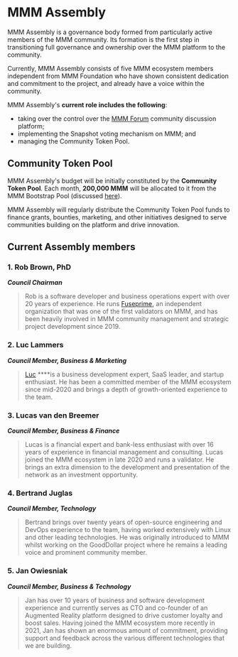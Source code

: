 # MMM Assembly

MMM Assembly is a governance body formed from particularly active members of the MMM community. Its formation is the first step in transitioning full governance and ownership over the MMM platform to the community.  

Currently, MMM Assembly consists of five MMM ecosystem members independent from MMM Foundation who have shown consistent dedication and commitment to the project, and already have a voice within the community.

MMM Assembly's **current role includes the following**: 

* taking over the control over the [MMM Forum](https://forum.mmmscan.com/) community discussion platform;
* implementing the Snapshot voting mechanism on MMM; and
* managing the Community Token Pool.

## Community Token Pool

MMM Assembly's budget will be initially constituted by the **Community Token Pool**. Each month, **200,000 MMM** will be allocated to it from the MMM Bootstrap Pool \(discussed [here](https://docs.mmmscan.com/general/fuse-token/fuse-supply-and-current-distribution)\).

MMM Assembly will regularly distribute the Community Token Pool funds to finance grants, bounties, marketing, and other initiatives designed to serve communities building on the platform and drive innovation.  

## Current Assembly members

### **1. Rob Brown, PhD** <a id="b624"></a>

_**Council Chairman**_

> Rob is a software developer and business operations expert with over 20 years of experience. He runs [Fuseprime](https://fuseprime.com/)**,** an independent organization that was one of the first validators on MMM, and has been heavily involved in MMM community management and strategic project development since 2019.

### **2. Luc Lammers** <a id="1b91"></a>

_**Council Member, Business & Marketing**_

> [Luc](https://www.luclammers.com/) ****is a business development expert, SaaS leader, and startup enthusiast. He has been a committed member of the MMM ecosystem since mid-2020 and brings a depth of growth-oriented experience to the team.

### **3. Lucas van den Breemer** <a id="2105"></a>

_**Council Member, Business & Finance**_

> Lucas is a financial expert and bank-less enthusiast with over 16 years of experience in financial management and consulting. Lucas joined the MMM ecosystem in late 2020 and runs a validator. He brings an extra dimension to the development and presentation of the network as an investment opportunity.

### **4. Bertrand Juglas** <a id="41a8"></a>

_**Council Member, Technology**_

> Bertrand brings over twenty years of open-source engineering and DevOps experience to the team, having worked extensively with Linux and other leading technologies. He was originally introduced to MMM whilst working on the GoodDollar project where he remains a leading voice and prominent community member.

### **5. Jan Owiesniak** <a id="bce2"></a>

_**Council Member, Business & Technology**_

> Jan has over 10 years of business and software development experience and currently serves as CTO and co-founder of an Augmented Reality platform designed to drive customer loyalty and boost sales. Having joined the MMM ecosystem more recently in 2021, Jan has shown an enormous amount of commitment, providing support and feedback across the various different technologies that we are building.


